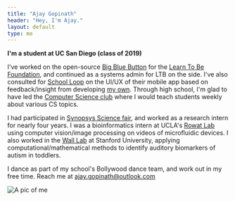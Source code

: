```yaml
---
title: "Ajay Gopinath"
header: "Hey, I'm Ajay."
layout: default
type: me
---
```


**I'm a student at UC San Diego (class of 2019)** 

I've worked on the open-source [Big Blue Button](http://bigbluebutton.org/) for the [Learn To Be Foundation](http://www.learntobe.org/), and continued as a systems admin for LTB on the side. I've also consulted for [School Loop](http://www.schoolloop.com/) on the UI/UX of their mobile app based on feedback/insight from developing [my own](https://github.com/agopinath/looped). Through high school, I'm glad to have led the [Computer Science club](http://www.mvcompsci.com/) where I would teach students weekly about various CS topics.

I had participated in [Synopsys Science fair](http://science-fair.org/), and worked as a research intern for nearly four years. I was a bioinformatics intern at UCLA's [Rowat Lab](https://www.ibp.ucla.edu/research/rowat/RowatLab.html) using computer vision/image processing on videos of microfluidic devices. I also worked in the [Wall Lab](http://wall-lab.stanford.edu/) at Stanford University, applying computational/mathematical methods to identify auditory biomarkers of autism in toddlers.

I dance as part of my school's Bollywood dance team, and work out in my free time. Reach me at [ajay.gopinath@outlook.com](mailto:ajay.gopinath@outlook.com)

![A pic of me]({{site.url}}/assets/Profile.jpg)